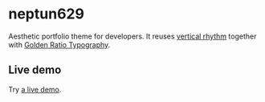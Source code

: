 # neptun629

Aesthetic portfolio theme for developers. It reuses [vertical rhythm](http://designmodo.com/vertical-rhythm/) together with [Golden Ratio Typography](http://www.pearsonified.com/2011/12/golden-ratio-typography.php).

## Live demo

Try [a live demo](http://tomasz-oponowicz.github.io/neptun629/).
